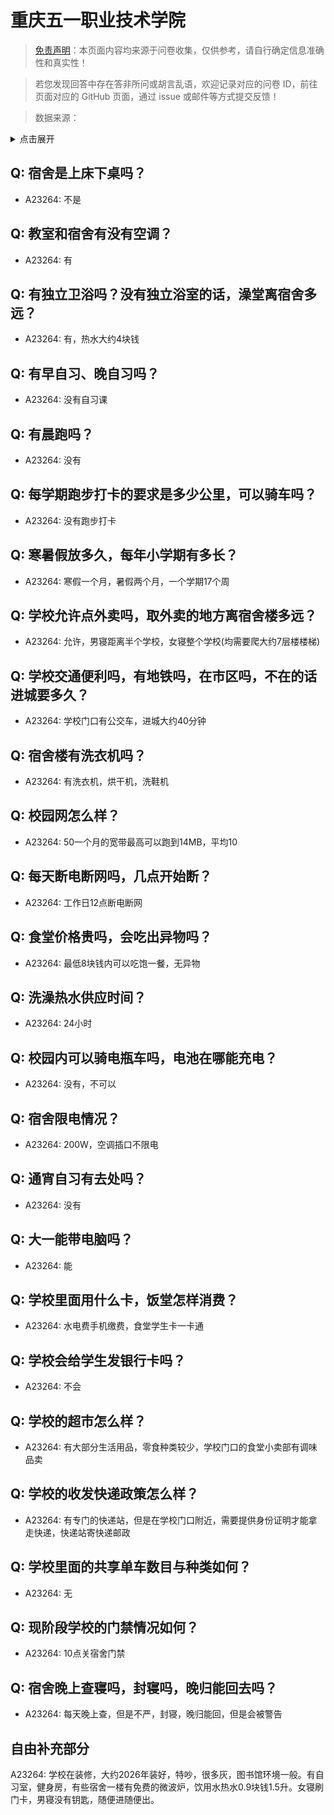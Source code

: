 # 重庆五一职业技术学院

> [免责声明](https://colleges.chat/#_3)：本页面内容均来源于问卷收集，仅供参考，请自行确定信息准确性和真实性！

> 若您发现回答中存在答非所问或胡言乱语，欢迎记录对应的问卷 ID，前往页面对应的 GitHub 页面，通过 issue 或邮件等方式提交反馈！

> 数据来源：

<details><summary>点击展开</summary>
<ul>
<li>A23264: sixia1596357281@163.com (2024 年 06 月)</li>
</ul>
</details>

## Q: 宿舍是上床下桌吗？

- A23264: 不是

## Q: 教室和宿舍有没有空调？

- A23264: 有

## Q: 有独立卫浴吗？没有独立浴室的话，澡堂离宿舍多远？

- A23264: 有，热水大约4块钱

## Q: 有早自习、晚自习吗？

- A23264: 没有自习课

## Q: 有晨跑吗？

- A23264: 没有

## Q: 每学期跑步打卡的要求是多少公里，可以骑车吗？

- A23264: 没有跑步打卡

## Q: 寒暑假放多久，每年小学期有多长？

- A23264: 寒假一个月，暑假两个月，一个学期17个周

## Q: 学校允许点外卖吗，取外卖的地方离宿舍楼多远？

- A23264: 允许，男寝距离半个学校，女寝整个学校(均需要爬大约7层楼楼梯)

## Q: 学校交通便利吗，有地铁吗，在市区吗，不在的话进城要多久？

- A23264: 学校门口有公交车，进城大约40分钟

## Q: 宿舍楼有洗衣机吗？

- A23264: 有洗衣机，烘干机，洗鞋机

## Q: 校园网怎么样？

- A23264: 50一个月的宽带最高可以跑到14MB，平均10

## Q: 每天断电断网吗，几点开始断？

- A23264: 工作日12点断电断网

## Q: 食堂价格贵吗，会吃出异物吗？

- A23264: 最低8块钱内可以吃饱一餐，无异物

## Q: 洗澡热水供应时间？

- A23264: 24小时

## Q: 校园内可以骑电瓶车吗，电池在哪能充电？

- A23264: 没有，不可以

## Q: 宿舍限电情况？

- A23264: 200W，空调插口不限电

## Q: 通宵自习有去处吗？

- A23264: 没有

## Q: 大一能带电脑吗？

- A23264: 能

## Q: 学校里面用什么卡，饭堂怎样消费？

- A23264: 水电费手机缴费，食堂学生卡一卡通

## Q: 学校会给学生发银行卡吗？

- A23264: 不会

## Q: 学校的超市怎么样？

- A23264: 有大部分生活用品，零食种类较少，学校门口的食堂小卖部有调味品卖

## Q: 学校的收发快递政策怎么样？

- A23264: 有专门的快递站，但是在学校门口附近，需要提供身份证明才能拿走快递，快递站寄快递邮政

## Q: 学校里面的共享单车数目与种类如何？

- A23264: 无

## Q: 现阶段学校的门禁情况如何？

- A23264: 10点关宿舍门禁

## Q: 宿舍晚上查寝吗，封寝吗，晚归能回去吗？

- A23264: 每天晚上查，但是不严，封寝，晚归能回，但是会被警告

## 自由补充部分

A23264: 学校在装修，大约2026年装好，特吵，很多灰，图书馆环境一般。有自习室，健身房，有些宿舍一楼有免费的微波炉，饮用水热水0.9块钱1.5升。女寝刷门卡，男寝没有钥匙，随便进随便出。